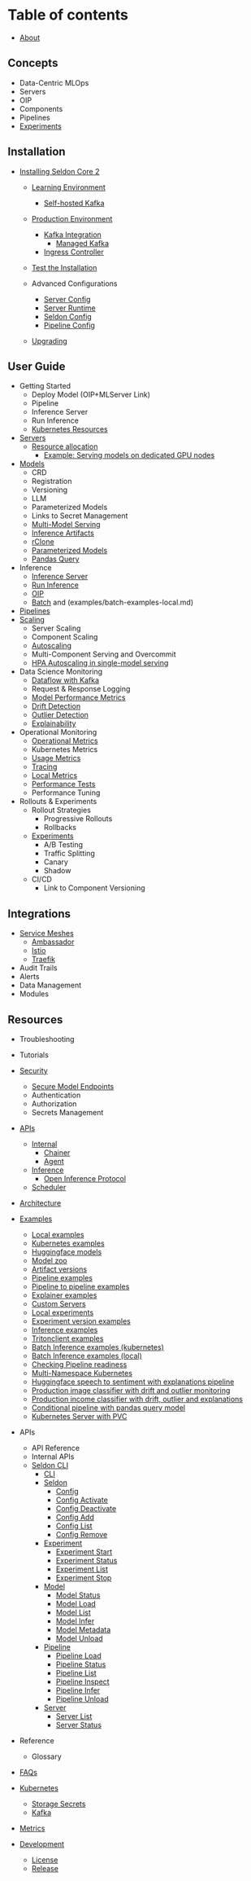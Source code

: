 # Table of contents
* [About](README.md)

## Concepts
* Data-Centric MLOps
* Servers
* OIP
* Components
* Pipelines
* [Experiments](experiments.md)

## Installation
* [Installing Seldon Core 2](installation/README.md)
    * [Learning Environment](installation/learning-environment/README.md)
      * [Self-hosted Kafka](installation/learning-environment/self-hosted-kafka.md)
    * [Production Environment](installation/production-environment/README.md)
      * [Kafka Integration](installation/production-environment/kafka/README.md)
         * [Managed Kafka](installation/production-environment/kafka/managed-kafka.md) 
      * [Ingress Controller](installation/production-environment/ingress-controller/istio.md)
    * [Test the Installation](installation/test-installation.md)
    
  * Advanced Configurations
    * [Server Config](kubernetes/resources/serverconfig.md)
    * [Server Runtime](kubernetes/resources/seldonruntime.md)
    * [Seldon Config](kubernetes/resources/seldonconfig.md)
    * [Pipeline Config](kubernetes/resources/pipeline.md)  
  * [Upgrading](upgrading.md) 
     
## User Guide
* Getting Started
  * Deploy Model (OIP+MLServer Link)
  * Pipeline
  * Inference Server
  * Run Inference
  * [Kubernetes Resources](kubernetes/resources/README.md) 
* [Servers](servers.md)
    * [Resource allocation](resource-allocation/README.md)
      * [Example: Serving models on dedicated GPU nodes](resource-allocation/example-serving-models-on-dedicated-gpu-nodes.md)
* [Models](models/README.md)
    * CRD
    * Registration
    * Versioning
    * LLM
    * Parameterized Models
    * Links to Secret Management
    * [Multi-Model Serving](models/mms.md)
    * [Inference Artifacts](models/inference-artifacts.md)
    * [rClone](models/rclone.md)
    * [Parameterized Models](models/parameterized-models/README.md)
    * [Pandas Query](models/parameterized-models/pandasquery.md) 
* Inference
    * [Inference Server](https://docs.seldon.io/projects/seldon-core/en/v2/contents/about/index.html#inference-servers)
    * [Run Inference](https://docs.seldon.io/projects/seldon-core/en/v2/contents/inference/index.html)
    * [OIP](apis/inference/v2.md)
    * [Batch](examples/batch-examples-k8s.md) and (examples/batch-examples-local.md)
* [Pipelines](pipelines.md)
* [Scaling](kubernetes/scaling.md)
  * Server Scaling
  * Component Scaling
  * [Autoscaling](kubernetes/autoscaling.md)
  * Multi-Component Serving and Overcommit
  * [HPA Autoscaling in single-model serving](kubernetes/hpa-rps-autoscaling.md)
* Data Science Monitoring
    * [Dataflow with Kafka](architecture/dataflow.md)
    * Request & Response Logging
    * [Model Performance Metrics](performance-tests.md)
    * [Drift Detection](drift.md)
    * [Outlier Detection](outlier.md)
    * [Explainability](explainers.md)
* Operational Monitoring
    * [Operational Metrics](metrics/operational.md)
    * Kubernetes Metrics
    * [Usage Metrics](metrics/usage.md)
    * [Tracing](kubernetes/tracing.md)
    * [Local Metrics](metrics/local-metrics-test.md)
    * [Performance Tests](performance-tests.md)
    * Performance Tuning 
* Rollouts & Experiments
    * Rollout Strategies
        * Progressive Rollouts
        * Rollbacks
    * [Experiments](kubernetes/resources/experiment.md)
      * A/B Testing
      * Traffic Splitting
      * Canary
      * Shadow 
    * CI/CD
      * Link to Component Versioning
      
## Integrations
  * [Service Meshes](kubernetes/service-meshes/README.md)
    * [Ambassador](kubernetes/service-meshes/ambassador.md)
    * [Istio](kubernetes/service-meshes/istio.md)
    * [Traefik](kubernetes/service-meshes/traefik.md)
  * Audit Trails
  * Alerts
  * Data Management
  * Modules 
  
## Resources
* Troubleshooting
* Tutorials
* [Security](/getting-started/kubernetes-installation/security/index.html)
  * [Secure Model Endpoints](models/securing-endpoints.md)
  * Authentication
  * Authorization
  * Secrets Management
* [APIs](apis/README.md)
  * [Internal](apis/internal/README.md)
    * [Chainer](apis/internal/chainer.md)
    * [Agent](apis/internal/agent.md)
  * [Inference](apis/inference/README.md)
    * [Open Inference Protocol](apis/inference/v2.md)
  * [Scheduler](apis/scheduler.md)
* [Architecture](architecture/README.md)
* [Examples](examples/README.md)
  * [Local examples](examples/local-examples.md)
  * [Kubernetes examples](examples/k8s-examples.md)
  * [Huggingface models](examples/huggingface.md)
  * [Model zoo](examples/model-zoo.md)
  * [Artifact versions](examples/multi-version.md)
  * [Pipeline examples](examples/pipeline-examples.md)
  * [Pipeline to pipeline examples](examples/pipeline-to-pipeline.md)
  * [Explainer examples](examples/explainer-examples.md)
  * [Custom Servers](examples/custom-servers.md)
  * [Local experiments](examples/local-experiments.md)
  * [Experiment version examples](examples/experiment-versions.md)
  * [Inference examples](examples/inference.md)
  * [Tritonclient examples](examples/tritonclient-examples.md)
  * [Batch Inference examples (kubernetes)](examples/batch-examples-k8s.md)
  * [Batch Inference examples (local)](examples/batch-examples-local.md)
  * [Checking Pipeline readiness](examples/pipeline-ready-and-metadata.md)
  * [Multi-Namespace Kubernetes](examples/k8s-clusterwide.md)
  * [Huggingface speech to sentiment with explanations pipeline](examples/speech-to-sentiment.md)
  * [Production image classifier with drift and outlier monitoring](examples/cifar10.md)
  * [Production income classifier with drift, outlier and explanations](examples/income.md)
  * [Conditional pipeline with pandas query model](examples/pandasquery.md)
  * [Kubernetes Server with PVC](examples/k8s-pvc.md)  

* APIs
    * API Reference
    * Internal APIs
    * [Seldon CLI](getting-started/cli.md)
      * [CLI](cli/README.md)
      * [Seldon](cli/seldon.md)
        * [Config](cli/seldon\_config.md)
        * [Config Activate](cli/seldon\_config\_activate.md)
        * [Config Deactivate](cli/seldon\_config\_deactivate.md)
        * [Config Add](cli/seldon\_config\_add.md)
        * [Config List](cli/seldon\_config\_list.md)
        * [Config Remove](cli/seldon\_config\_remove.md)
      * [Experiment](cli/seldon\_experiment.md)
        * [Experiment Start](cli/seldon\_experiment\_start.md)
        * [Experiment Status](cli/seldon\_experiment\_status.md)
        * [Experiment List](cli/seldon\_experiment\_list.md)
        * [Experiment Stop](cli/seldon\_experiment\_stop.md)
      * [Model](cli/seldon\_model.md)
        * [Model Status](cli/seldon\_model\_status.md)
        * [Model Load](cli/seldon\_model\_load.md)
        * [Model List](cli/seldon\_model\_list.md)
        * [Model Infer](cli/seldon\_model\_infer.md)
        * [Model Metadata](cli/seldon\_model\_metadata.md)
        * [Model Unload](cli/seldon\_model\_unload.md)
      * [Pipeline](cli/seldon\_pipeline.md)
        * [Pipeline Load](cli/seldon\_pipeline\_load.md)
        * [Pipeline Status](cli/seldon\_pipeline\_status.md)
        * [Pipeline List](cli/seldon\_pipeline\_list.md)
        * [Pipeline Inspect](cli/seldon\_pipeline\_inspect.md)
        * [Pipeline Infer](cli/seldon\_pipeline\_infer.md)
        * [Pipeline Unload](cli/seldon\_pipeline\_unload.md)
      * [Server](cli/seldon\_server.md)
        * [Server List](cli/seldon\_server\_list.md)
        * [Server Status](cli/seldon\_server\_status.md)
* Reference
    * Glossary 
* [FAQs](faqs.md)          
 


* [Kubernetes](kubernetes/README.md)
  * [Storage Secrets](kubernetes/storage-secrets.md)
  * [Kafka](kubernetes/kafka.md)
* [Metrics](metrics/README.md)

* [Development](development/README.md)
  * [License](development/licenses.md)
  * [Release](development/release.md)


